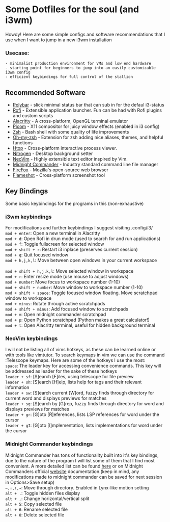 # Some Dotfiles for the soul (and i3wm)
Howdy! Here are some simple configs and software recommendations that I use when I want to jump in a new i3wm installation

### Usecase: 
	- minimalist production environment for VMs and low end hardware
	- starting point for beginners to jump into an easily customizable i3wm config
	- efficient keybindings for full control of the stallion


## Recommended Software
- [Polybar](https://github.com/polybar/polybar) - slick minimal status bar that can sub in for the defaul i3-status
- [Rofi](https://github.com/davatorium/rofi) - Extensible application launcher. Fun can be had with Rofi plugins and custom scripts
- [Alacritty](https://github.com/alacritty/alacritty) - A cross-platform, OpenGL terminal emulator
- [Picom](https://github.com/yshui/picom) - X11 compositor for juicy window effects (enabled in i3 config)
- [Zsh](https://www.zsh.org/) - Bash shell with some quality of life improvements
- [Oh-my-zsh](https://github.com/ohmyzsh/ohmyzsh/wiki) - Extension for zsh adding nice aliases, themes, and helpful functions
- [Htop](https://github.com/htop-dev/htop) - Cross-platform interactive process viewer. 
- [Nitrogen](https://wiki.archlinux.org/title/nitrogen) - Desktop background setter
- [NeoVim](https://github.com/neovim/neovim) - Highly extensible text editor inspired by Vim.
- [Midnight Commander](https://github.com/MidnightCommander/mc) - Industry standard command line file manager
- [FireFox](https://www.mozilla.org/en-US/firefox/) - Mozilla's open-source web browser
- [Flameshot](https://github.com/flameshot-org/flameshot) - Cross-platform screenshot tool

## Key Bindings
Some basic keybindings for the programs in this (non-exhaustive)

### i3wm keybindings
For modifications and further keybindings I suggest visiting .config/i3/ <br>
`mod + enter`: Open a new terminal in Alacritty <br>
`mod + d`: Open Rofi in drun mode (used to search for and run applications) <br>
`mod + f`: Toggle fullscreen for selected window <br>
`mod + shift + r`: Restart i3 inplace (preserves current session) <br>
`mod + q`: Quit focused window <br>
`mod + h,j,k,l`: Move between open windows in your current workspace <br>  
`mod + shift + h,j,k,l`: Move selected window in workspace <br>
`mod + r`: Enter resize mode (use mouse to adjust windows) <br>
`mod + number`: Move focus to workspace number (1-10) <br>
`mod + shift + number`: Move window to workspace number (1-10) <br>
`mod + shift + space`: Toggle focused window floating. Move scratchpad window to workspace <br>
`mod + minus`: Rotate through active scratchpads <br>
`mod + shift + minus`: Add focused window to scratchpads <br>
`mod + m`: Open midnight commander scratchpad <br>
`mod + p`: Open Python scratchpad (Python makes a great calculator!) <br>
`mod + t`: Open Alacritty terminal, useful for hidden background terminal  <br>


### NeoVim keybindings
I will not be listing all of vims hotkeys, as these can be learned online or with tools like vimtutor. To search keymaps in vim we can use the command :Telescope keymaps. Here are some of the hotkeys I use the most: <br>
`space`: The leader key for accessing convenience commands. This key will be addressed as leader for the sake of these hotkeys <br>
`leader + sf`: [S]earch [F]iles, using telescope for file preview  <br>
`leader + sh`: [S]earch [H]elp, lists help for tags and their relevant information <br>
`leader + sw`: [S]earch current [W]ord, fuzzy finds through directory for current word and displays previews for matches <br>
`leader + sg`: [S]earch by [G]rep, fuzzy finds through directory for word and displays previews for matches <br>
`leader + gr`: [G]oto [R]eferences, lists LSP references for word under the cursor <br>
`leader + gI`: [G]oto [I]mplementation, lists implementations for word under the cursor <br>

### Midnight Commander keybindings
Midnight Commander has tons of functionality built into it's key bindings, due to the nature of the program I will list some of them that I find most convenient. A more detailed list can be found [here](https://cheatography.com/brechtm/cheat-sheets/midnight-commander/) or on Midnight Commanders official [website](https://midnight-commander.org/wiki/doc/filePanels/hotkeys) documentation.(keep in mind, any modifications made to midnight commander can be saved for next session in Options>Save setup) <br>
`←,↓,↑,→`: Move through directory. Enabled in Lynx-like motion setting <br>
`alt + .`: Toggle hidden files display <br>
`alt + ,`: Change horizontal/vertical split <br>
`alt + 5`: Copy selected file <br>
`alt + 6`: Rename selected file <br>
`alt + 8`: Delete selected file <br>
